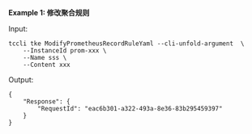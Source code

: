 **Example 1: 修改聚合规则**



Input: 

```
tccli tke ModifyPrometheusRecordRuleYaml --cli-unfold-argument  \
    --InstanceId prom-xxx \
    --Name sss \
    --Content xxx
```

Output: 
```
{
    "Response": {
        "RequestId": "eac6b301-a322-493a-8e36-83b295459397"
    }
}
```

